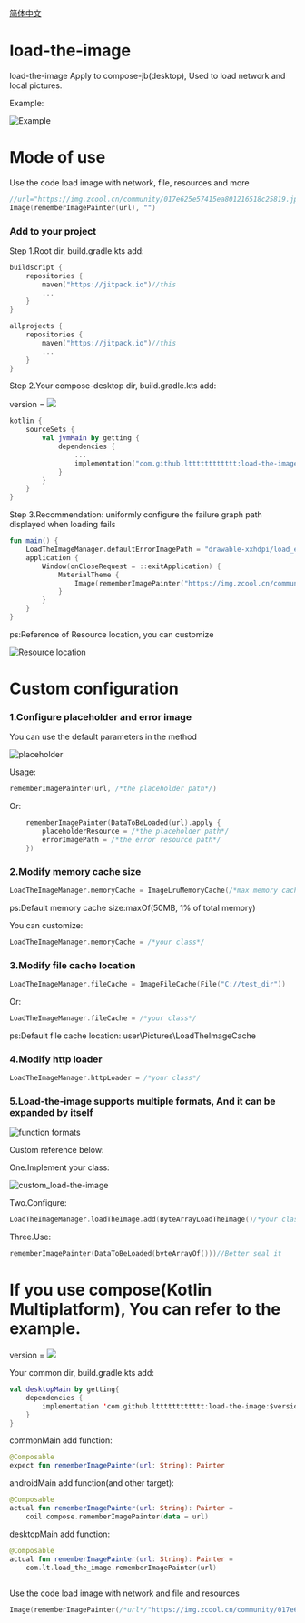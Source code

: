 [简体中文](https://blog.csdn.net/qq_33505109/article/details/125194044)

# load-the-image

load-the-image Apply to compose-jb(desktop), Used to load network and local pictures.

Example:

![Example](md_resource/example.png)

<h1>Mode of use</h1>

Use the code load image with network, file, resources and more

```kotlin
//url="https://img.zcool.cn/community/017e625e57415ea801216518c25819.jpg@1280w_1l_2o_100sh.jpg"
Image(rememberImagePainter(url), "")
```

<h3>Add to your project</h3>

Step 1.Root dir, build.gradle.kts add:

```kotlin
buildscript {
    repositories {
        maven("https://jitpack.io")//this
        ...
    }
}

allprojects {
    repositories {
        maven("https://jitpack.io")//this
        ...
    }
}
```

Step 2.Your compose-desktop dir, build.gradle.kts add:

version = [![](https://jitpack.io/v/ltttttttttttt/load-the-image.svg)](https://jitpack.io/#ltttttttttttt/load-the-image)

```kotlin
kotlin {
    sourceSets {
        val jvmMain by getting {
            dependencies {
                ...
                implementation("com.github.ltttttttttttt:load-the-image:$version")//this
            }
        }
    }
}
```

Step 3.Recommendation: uniformly configure the failure graph path displayed when loading fails

```kotlin
fun main() {
    LoadTheImageManager.defaultErrorImagePath = "drawable-xxhdpi/load_error.jpeg"//this
    application {
        Window(onCloseRequest = ::exitApplication) {
            MaterialTheme {
                Image(rememberImagePainter("https://img.zcool.cn/community/017e625e57415ea801216518c25819.jpg@1280w_1l_2o_100sh.jpg"),"")
            }
        }
    }
}
```

ps:Reference of Resource location, you can customize

![Resource location](md_resource/resource_location.png)

<h1>Custom configuration</h1>

<h3>1.Configure placeholder and error image</h3>

You can use the default parameters in the method

![placeholder](md_resource/use_placeholder.png)

Usage:

```kotlin
rememberImagePainter(url, /*the placeholder path*/)
```

Or:

```kotlin
    rememberImagePainter(DataToBeLoaded(url).apply {
        placeholderResource = /*the placeholder path*/
        errorImagePath = /*the error resource path*/
    })
```

<h3>2.Modify memory cache size</h3>

```kotlin
LoadTheImageManager.memoryCache = ImageLruMemoryCache(/*max memory cache size*/)
```

ps:Default memory cache size:maxOf(50MB, 1% of total memory)

You can customize:

```kotlin
LoadTheImageManager.memoryCache = /*your class*/
```

<h3>3.Modify file cache location</h3>

```kotlin
LoadTheImageManager.fileCache = ImageFileCache(File("C://test_dir"))
```

Or:

```kotlin
LoadTheImageManager.fileCache = /*your class*/
```

ps:Default file cache location: user\Pictures\LoadTheImageCache

<h3>4.Modify http loader</h3>

```kotlin
LoadTheImageManager.httpLoader = /*your class*/
```

<h3>5.Load-the-image supports multiple formats, And it can be expanded by itself</h3>

![function formats](md_resource/formats.png)

Custom reference below:

One.Implement your class:

![custom_load-the-image](md_resource/custom_LoadTheImage.png)

Two.Configure:
```kotlin
LoadTheImageManager.loadTheImage.add(ByteArrayLoadTheImage()/*your class*/)
```

Three.Use:
```kotlin
rememberImagePainter(DataToBeLoaded(byteArrayOf()))//Better seal it
```

<h1>If you use compose(Kotlin Multiplatform), You can refer to the example.</h1>

version = [![](https://jitpack.io/v/ltttttttttttt/load-the-image.svg)](https://jitpack.io/#ltttttttttttt/load-the-image)

Your common dir, build.gradle.kts add:

```kotlin
val desktopMain by getting{
	dependencies {
		implementation 'com.github.ltttttttttttt:load-the-image:$version'
	}
}
```

commonMain add function:

```kotlin
@Composable
expect fun rememberImagePainter(url: String): Painter
```

androidMain add function(and other target):

```kotlin
@Composable
actual fun rememberImagePainter(url: String): Painter =
    coil.compose.rememberImagePainter(data = url)
```

desktopMain add function:

```kotlin
@Composable
actual fun rememberImagePainter(url: String): Painter =
    com.lt.load_the_image.rememberImagePainter(url)
    
```
Use the code load image with network and file and resources

```kotlin
Image(rememberImagePainter(/*url*/"https://img.zcool.cn/community/017e625e57415ea801216518c25819.jpg@1280w_1l_2o_100sh.jpg","")
```